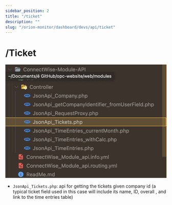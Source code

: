 ```yaml
---
sidebar_position: 2
title: "/ticket"
description: ""
slug: "/orion-monitor/dashboard/devs/api/ticket"
---
```




# /Ticket

![2](./assets/2.png)

- `JsonApi_Tickets.php`: api for getting the tickets given company id (a typical ticket field used in this case will include its name, ID, overall , and link to the time entries table)